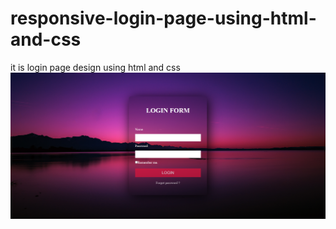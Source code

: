 # responsive-login-page-using-html-and-css
it is login page design using html and css
<img src="view.png">
